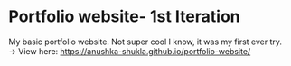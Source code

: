 # Portfolio website- 1st Iteration
My basic portfolio website. Not super cool I know, it was my first ever try.<br>
-> View here: https://anushka-shukla.github.io/portfolio-website/
